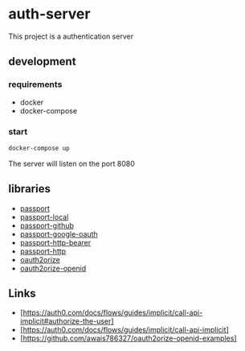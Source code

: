 # auth-server

This project is a authentication server

## development

### requirements

- docker
- docker-compose

### start

```sh
docker-compose up
```

The server will listen on the port 8080

## libraries

- [passport](http://www.passportjs.org/docs/configure/)
- [passport-local](https://github.com/jaredhanson/passport-local)
- [passport-github](https://github.com/jaredhanson/passport-github)
- [passport-google-oauth](https://github.com/jaredhanson/passport-google-oauth)
- [passport-http-bearer](https://github.com/jaredhanson/passport-http-bearer)
- [passport-http](https://github.com/jaredhanson/passport-http)
- [oauth2orize](https://github.com/jaredhanson/oauth2orize)
- [oauth2orize-openid](https://github.com/jaredhanson/oauth2orize-openid)

## Links
- [https://auth0.com/docs/flows/guides/implicit/call-api-implicit#authorize-the-user]
- [https://auth0.com/docs/flows/guides/implicit/call-api-implicit]
- [https://github.com/awais786327/oauth2orize-openid-examples]

